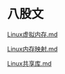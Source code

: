 # 八股文

[Linux虚拟内存.md](https://github.com/niu0217/Documents/blob/main/EightPartEssay/Linux虚拟内存.md)

[Linux内存映射.md](https://github.com/niu0217/Documents/blob/main/EightPartEssay/Linux内存映射.md)

[Linux共享库.md](https://github.com/niu0217/Documents/blob/main/EightPartEssay/Linux共享库.md)

